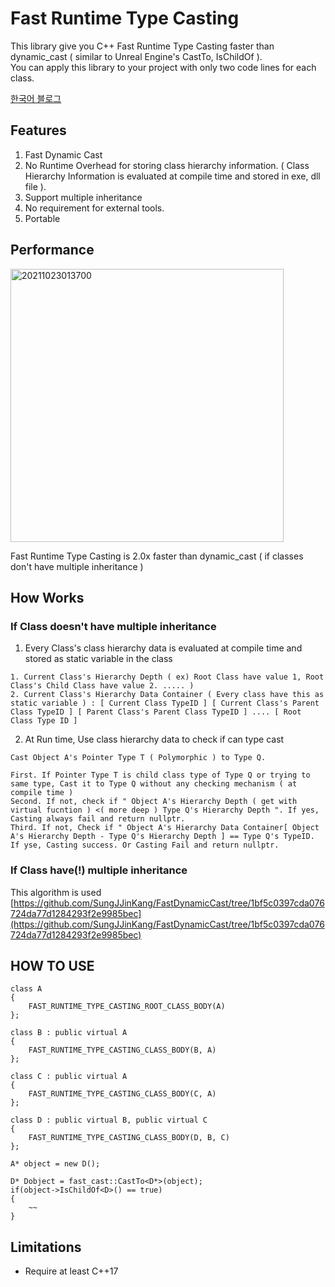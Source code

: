 # Fast Runtime Type Casting

This library give you C++ Fast Runtime Type Casting faster than dynamic_cast ( similar to Unreal Engine's CastTo, IsChildOf ).          
You can apply this library to your project with only two code lines for each class.        

[한국어 블로그](https://sungjjinkang.github.io/computerscience/c++/2021/10/24/fast_dynamic_cast.html)

## Features

1. Fast Dynamic Cast
2. No Runtime Overhead for storing class hierarchy information. ( Class Hierarchy Information is evaluated at compile time and stored in exe, dll file ). 
3. Support multiple inheritance
4. No requirement for external tools.
5. Portable

## Performance

<img width="437" alt="20211023013700" src="https://user-images.githubusercontent.com/33873804/138491569-e507bfb8-be3b-4d3e-989e-54abe565a927.png">

Fast Runtime Type Casting is 2.0x faster than dynamic_cast ( if classes don't have multiple inheritance )

## How Works


### If Class doesn't have multiple inheritance

1. Every Class's class hierarchy data is evaluated at compile time and stored as static variable in the class
```
1. Current Class's Hierarchy Depth ( ex) Root Class have value 1, Root Class's Child Class have value 2. ..... )
2. Current Class's Hierarchy Data Container ( Every class have this as static variable ) : [ Current Class TypeID ] [ Current Class's Parent Class TypeID ] [ Parent Class's Parent Class TypeID ] .... [ Root Class Type ID ]
```


2. At Run time, Use class hierarchy data to check if can type cast
```
Cast Object A's Pointer Type T ( Polymorphic ) to Type Q.

First. If Pointer Type T is child class type of Type Q or trying to same type, Cast it to Type Q without any checking mechanism ( at compile time )
Second. If not, check if " Object A's Hierarchy Depth ( get with virtual fucntion ) <( more deep ) Type Q's Hierarchy Depth ". If yes, Casting always fail and return nullptr.
Third. If not, Check if " Object A's Hierarchy Data Container[ Object A's Hierarchy Depth - Type Q's Hierarchy Depth ] == Type Q's TypeID. If yse, Casting success. Or Casting Fail and return nullptr.
```

### If Class have(!) multiple inheritance

This algorithm is used [https://github.com/SungJJinKang/FastDynamicCast/tree/1bf5c0397cda076724da77d1284293f2e9985bec](https://github.com/SungJJinKang/FastDynamicCast/tree/1bf5c0397cda076724da77d1284293f2e9985bec)

## HOW TO USE
```
class A
{
	FAST_RUNTIME_TYPE_CASTING_ROOT_CLASS_BODY(A)
};

class B : public virtual A
{
	FAST_RUNTIME_TYPE_CASTING_CLASS_BODY(B, A)
};

class C : public virtual A
{
	FAST_RUNTIME_TYPE_CASTING_CLASS_BODY(C, A)
};

class D : public virtual B, public virtual C
{
	FAST_RUNTIME_TYPE_CASTING_CLASS_BODY(D, B, C)
};

A* object = new D();

D* Dobject = fast_cast::CastTo<D*>(object);
if(object->IsChildOf<D>() == true)
{
	~~
}
```

## Limitations

- Require at least C++17
